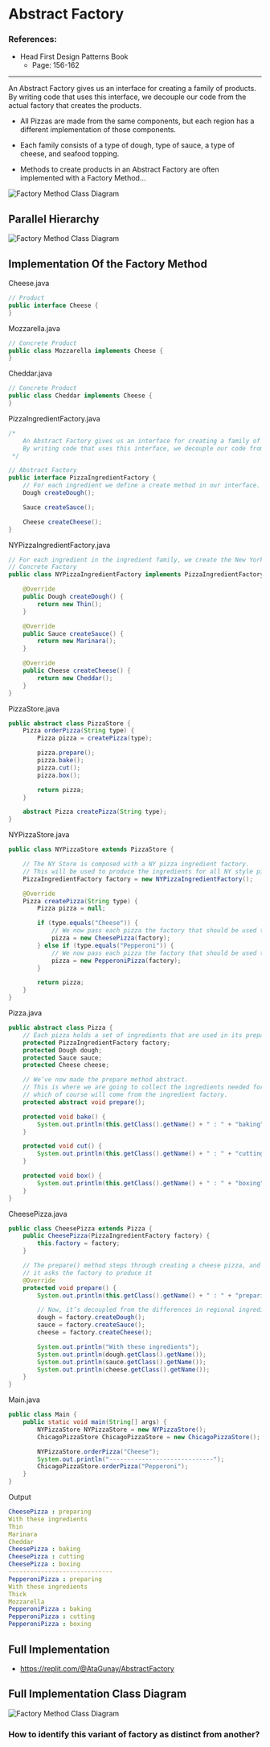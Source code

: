 # Abstract Factory

### References: 
* Head First Design Patterns Book
    * Page: 156-162

<hr>

An Abstract Factory gives us an interface for creating a family of products. By writing code that uses this interface, we decouple our code from the actual factory that creates the products.

* All Pizzas are made from the same components, but each region has a different implementation of those components.

* Each family consists of a type of dough, type of sauce, a type of cheese, and seafood topping.

* Methods to create products in an Abstract Factory are often implemented with a Factory Method...

![Factory Method Class Diagram](/images/Advance%20Concepts%20in%20OOP/factory_design_pattern_11.png)

## Parallel Hierarchy
![Factory Method Class Diagram](/images/Advance%20Concepts%20in%20OOP/factory_design_pattern_12.png)

## Implementation Of the Factory Method
Cheese.java

```java
// Product
public interface Cheese {
}
```

Mozzarella.java

```java
// Concrete Product
public class Mozzarella implements Cheese {
}
```

Cheddar.java
```java
// Concrete Product
public class Cheddar implements Cheese {
}
```

PizzaIngredientFactory.java
```java
/*
    An Abstract Factory gives us an interface for creating a family of products.
    By writing code that uses this interface, we decouple our code from the actual factory that creates the products.
 */

// Abstract Factory
public interface PizzaIngredientFactory {
    // For each ingredient we define a create method in our interface.
    Dough createDough();

    Sauce createSauce();

    Cheese createCheese();
}
```

NYPizzaIngredientFactory.java
```java
// For each ingredient in the ingredient family, we create the New York version.
// Concrete Factory
public class NYPizzaIngredientFactory implements PizzaIngredientFactory {

    @Override
    public Dough createDough() {
        return new Thin();
    }

    @Override
    public Sauce createSauce() {
        return new Marinara();
    }

    @Override
    public Cheese createCheese() {
        return new Cheddar();
    }
}
```

PizzaStore.java

```java
public abstract class PizzaStore {
    Pizza orderPizza(String type) {
        Pizza pizza = createPizza(type);

        pizza.prepare();
        pizza.bake();
        pizza.cut();
        pizza.box();

        return pizza;
    }

    abstract Pizza createPizza(String type);
}
```

NYPizzaStore.java

```java
public class NYPizzaStore extends PizzaStore {

    // The NY Store is composed with a NY pizza ingredient factory.
    // This will be used to produce the ingredients for all NY style pizzas.
    PizzaIngredientFactory factory = new NYPizzaIngredientFactory();

    @Override
    Pizza createPizza(String type) {
        Pizza pizza = null;

        if (type.equals("Cheese")) {
            // We now pass each pizza the factory that should be used to produce its ingredients.
            pizza = new CheesePizza(factory);
        } else if (type.equals("Pepperoni")) {
            // We now pass each pizza the factory that should be used to produce its ingredients.
            pizza = new PepperoniPizza(factory);
        }

        return pizza;
    }
}
```

Pizza.java

```java
public abstract class Pizza {
    // Each pizza holds a set of ingredients that are used in its preparation.
    protected PizzaIngredientFactory factory;
    protected Dough dough;
    protected Sauce sauce;
    protected Cheese cheese;

    // We’ve now made the prepare method abstract.
    // This is where we are going to collect the ingredients needed for the pizza,
    // which of course will come from the ingredient factory.
    protected abstract void prepare();

    protected void bake() {
        System.out.println(this.getClass().getName() + " : " + "baking");
    }

    protected void cut() {
        System.out.println(this.getClass().getName() + " : " + "cutting");
    }

    protected void box() {
        System.out.println(this.getClass().getName() + " : " + "boxing");
    }
}
```

CheesePizza.java

```java
public class CheesePizza extends Pizza {
    public CheesePizza(PizzaIngredientFactory factory) {
        this.factory = factory;
    }

    // The prepare() method steps through creating a cheese pizza, and each time it needs an ingredient,
    // it asks the factory to produce it
    @Override
    protected void prepare() {
        System.out.println(this.getClass().getName() + " : " + "preparing");

        // Now, it’s decoupled from the differences in regional ingredients
        dough = factory.createDough();
        sauce = factory.createSauce();
        cheese = factory.createCheese();

        System.out.println("With these ingredients");
        System.out.println(dough.getClass().getName());
        System.out.println(sauce.getClass().getName());
        System.out.println(cheese.getClass().getName());
    }
}
```

Main.java
```java
public class Main {
    public static void main(String[] args) {
        NYPizzaStore NYPizzaStore = new NYPizzaStore();
        ChicagoPizzaStore ChicagoPizzaStore = new ChicagoPizzaStore();

        NYPizzaStore.orderPizza("Cheese");
        System.out.println("-----------------------------");
        ChicagoPizzaStore.orderPizza("Pepperoni");
    }
}
```

Output

```yml
CheesePizza : preparing
With these ingredients
Thin
Marinara
Cheddar
CheesePizza : baking
CheesePizza : cutting
CheesePizza : boxing
-----------------------------
PepperoniPizza : preparing
With these ingredients
Thick
Mozzarella
PepperoniPizza : baking
PepperoniPizza : cutting
PepperoniPizza : boxing
```

## Full Implementation
* https://replit.com/@AtaGunay/AbstractFactory

## Full Implementation Class Diagram
![Factory Method Class Diagram](/images/Advance%20Concepts%20in%20OOP/factory_design_pattern_11.png)

###  How to identify this variant of factory as distinct from another?
